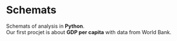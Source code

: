 # Schemats
Schemats of analysis in <b>Python</b>. 
<br>
Our first procjet is about <b>GDP per capita</b> with data from World Bank.

